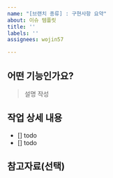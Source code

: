 ```yaml
---
name: "[브랜치 종류] : 구현사항 요약"
about: 이슈 템플릿
title: ''
labels: ''
assignees: wojin57

---
```


## 어떤 기능인가요?
> 설명 작성

## 작업 상세 내용
- [] todo
- [] todo

## 참고자료(선택)
